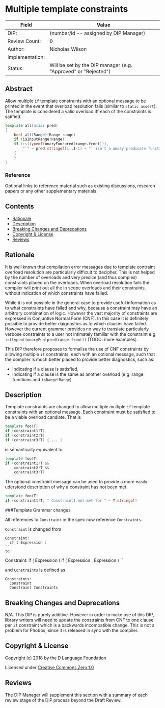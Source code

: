 # Multiple template constraints

| Field           | Value                                                           |
|-----------------|-----------------------------------------------------------------|
| DIP:            | (number/id -- assigned by DIP Manager)                          |
| Review Count:   | 0                                                               |
| Author:         | Nicholas Wilson                                                 |
| Implementation: |                                                                 |
| Status:         | Will be set by the DIP manager (e.g. "Approved" or "Rejected")  |

## Abstract

Allow multiple `if` template constraints with an optional message to be printed in the 
event that overload resolution fails (similar to `static assert`). The template is 
considered a valid overload iff each of the constraints is satified.

```D
template all(alias pred)
{
    bool all(Range)(Range range)
    if (isInputRange!Range)
    if (is(typeof(unaryFun!pred(range.front))),
        "`" ~ pred.stringof[1..$-1] ~ "` isn't a unary predicate function for range.front"))
    {
    }
}
```

### Reference

Optional links to reference material such as existing discussions, research papers
or any other supplementary materials.

## Contents
* [Rationale](#rationale)
* [Description](#description)
* [Breaking Changes and Deprecations](#breaking-changes-and-deprecations)
* [Copyright & License](#copyright--license)
* [Reviews](#reviews)

## Rationale

It is well known that compilation error messages due to template contraint overload resolution 
are particularly difficult to decipher. This is not helped by the number of overloads and very 
precice (and thus complex) constraints placed on the overloads. When overload resolution fails
the compiler will print out all the in scope overloads and their constraints, without indication
of which constraints have failed.

While it is not possible in the general case to provide useful information as to what constraints
have failed and why, because a constraint may have an arbitrary combination of logic. However the vast 
majority of constraints are expressed in Conjuntive Normal Form (CNF). In this case it is definitely 
possible to provide better daignostics as to which clauses have failed. However the current grammer
provides no way to translate particularly verbose constraints to a user not intimately familiar with 
the constraint e.g. `is(typeof(unaryFun!pred(range.front))` (TODO: more examples).

This DIP therefore proposes to formalise the use of CNF constraints by allowing multiple `if` constraints,
each with an optional message, such that the compiler is much better placed to provide better diagnostics,
such as:

* indicating if a clause is satisfied, 
* indicating if a clause is the same as another overload (e.g. range functions and `isRange!Range`)

## Description

Template constraints are changed to allow multiple multiple `if` template constraints with an optional message.
Each constraint must be satisfied to be a viable overload candiate. That is 
```D
template foo(T) 
if (constraint1!T) 
if (constraint2!T)
if (constraint3!T) { ... }
```
is semantically equivalent to 
```D
template foo(T) 
if (constraint1!T &&
    constraint2!T &&
    constraint3!T)
```

The optional constraint message can be used to provide a more easily uderstood description of why a 
constraint has not been met.

```D
template foo(T) 
if (constraint1!T, " Constraint1 not met for " ~ T.stringof) 
```

###Template Grammar changes

All references to `Constraint` in the spec now reference `Constraints`.

`Constraint` is changed from 
```
Constraint:
  if ( Expression )
``
to 
```
Constraint:
  if ( Expression )
  if ( Expression , Expression )
``

and `Constraints` is defined as 
```
Constraints:
  Constraint
  Constraint Constraints
```

## Breaking Changes and Deprecations

N/A. This DIP is purely additive. However in order to make use of this DIP, library writers will need 
to update the constraints from CNF to one clause per `if` constraint which is a backwards incompatible change.
This is not a problem for Phobos, since it is released in sync with the compiler.


## Copyright & License

Copyright (c) 2018 by the D Language Foundation

Licensed under [Creative Commons Zero 1.0](https://creativecommons.org/publicdomain/zero/1.0/legalcode.txt)

## Reviews

The DIP Manager will supplement this section with a summary of each review stage
of the DIP process beyond the Draft Review.
